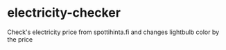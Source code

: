 # electricity-checker
Check's electricity price from spottihinta.fi and changes lightbulb color by the price
